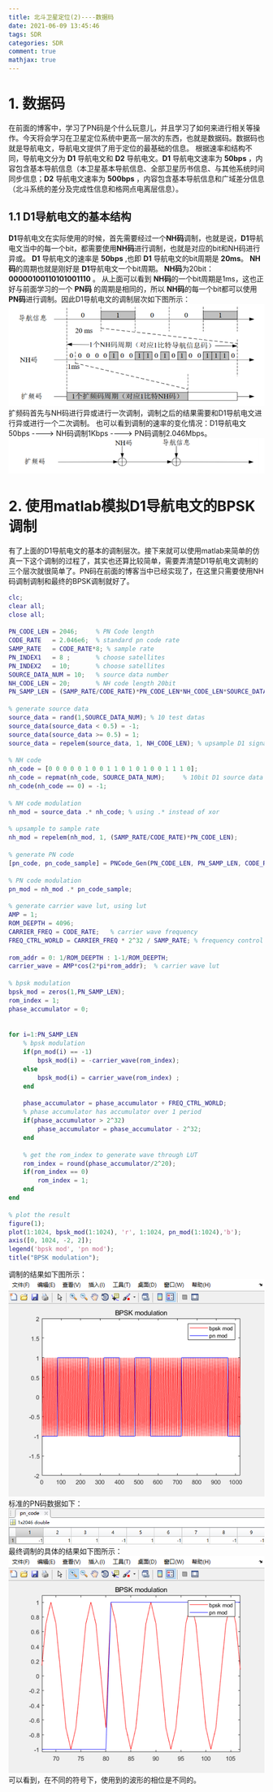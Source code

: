 ```yaml
---
title: 北斗卫星定位(2)----数据码
date: 2021-06-09 13:45:46
tags: SDR
categories: SDR
comment: true
mathjax: true
---
```

# 1. 数据码
在前面的博客中，学习了PN码是个什么玩意儿，并且学习了如何来进行相关等操作。今天将会学习在卫星定位系统中更高一层次的东西，也就是数据码。数据码也就是导航电文，导航电文提供了用于定位的最基础的信息。
根据速率和结构不同，导航电文分为 **D1** 导航电文和 **D2** 导航电文。**D1** 导航电文速率为 **50bps** ，内容包含基本导航信息（本卫星基本导航信息、全部卫星历书信息、与其他系统时间同步信息；**D2** 导航电文速率为 **500bps** ，内容包含基本导航信息和广域差分信息（北斗系统的差分及完成性信息和格网点电离层信息）。
## 1.1 D1导航电文的基本结构
**D1**导航电文在实际使用的时候，首先需要经过一个**NH码**调制，也就是说，**D1**导航电文当中的每一个bit，都需要使用**NH码**进行调制，也就是对应的bit和NH码进行异或。
**D1** 导航电文的速率是 **50bps** ,也即 **D1** 导航电文的bit周期是 **20ms**。 **NH码**的周期也就是刚好是 **D1**导航电文一个bit周期。 **NH码**为20bit： **00000100110101001110** 。
从上面可以看到 **NH码**的一个bit周期是1ms，这也正好与前面学习的一个 **PN码** 的周期是相同的，所以  **NH码**的每一个bit都可以使用 **PN码**进行调制。因此D1导航电文的调制层次如下图所示：
![NH码调制结构](北斗卫星定位-2-数据码/NHCode_PNCode.png)
扩频码首先与NH码进行异或进行一次调制，调制之后的结果需要和D1导航电文进行异或进行一个二次调制。
也可以看到调制的速率的变化情况：D1导航电文50bps ----> NH码调制1Kbps ----> PN码调制2.046Mbps。
![调制层次](北斗卫星定位-2-数据码/D1_Code_Mod.png)

# 2. 使用matlab模拟D1导航电文的BPSK调制
有了上面的D1导航电文的基本的调制层次。接下来就可以使用matlab来简单的仿真一下这个调制的过程了，其实也还算比较简单，需要弄清楚D1导航电文调制的三个层次就很简单了。PN码在前面的博客当中已经实现了，在这里只需要使用NH码调制调制和最终的BPSK调制就好了。
```matlab
clc;
clear all;
close all;

PN_CODE_LEN = 2046;     % PN Code length
CODE_RATE   = 2.046e6;  % standard pn code rate
SAMP_RATE   = CODE_RATE*8; % sample rate
PN_INDEX1   = 8 ;       % choose satellites 
PN_INDEX2   = 10;       % choose satellites 
SOURCE_DATA_NUM = 10;   % source data number
NH_CODE_LEN = 20;       % NH code length 20bit
PN_SAMP_LEN = (SAMP_RATE/CODE_RATE)*PN_CODE_LEN*NH_CODE_LEN*SOURCE_DATA_NUM;

% generate source data
source_data = rand(1,SOURCE_DATA_NUM); % 10 test datas
source_data(source_data < 0.5) = -1;
source_data(source_data >= 0.5) = 1;
source_data = repelem(source_data, 1, NH_CODE_LEN); % upsample D1 signal source to NH code modulated rate 1Kbps

% NH code
nh_code = [0 0 0 0 0 1 0 0 1 1 0 1 0 1 0 0 1 1 1 0];
nh_code = repmat(nh_code, SOURCE_DATA_NUM);     % 10bit D1 source data needs 10 PN code
nh_code(nh_code == 0) = -1;

% NH code modulation
nh_mod = source_data .* nh_code; % using .* instead of xor

% upsample to sample rate
nh_mod = repelem(nh_mod, 1, (SAMP_RATE/CODE_RATE)*PN_CODE_LEN);

% generate PN code 
[pn_code, pn_code_sample] = PNCode_Gen(PN_CODE_LEN, PN_SAMP_LEN, CODE_RATE, SAMP_RATE, PN_INDEX1);

% PN code modulation
pn_mod = nh_mod .* pn_code_sample;

% generate carrier wave lut, using lut
AMP = 1;
ROM_DEEPTH = 4096;
CARRIER_FREQ = CODE_RATE;   % carrier wave frequency
FREQ_CTRL_WORLD = CARRIER_FREQ * 2^32 / SAMP_RATE; % frequency control world

rom_addr = 0: 1/ROM_DEEPTH : 1-1/ROM_DEEPTH;
carrier_wave = AMP*cos(2*pi*rom_addr);  % carrier wave lut

% bpsk modulation
bpsk_mod = zeros(1,PN_SAMP_LEN);
rom_index = 1;
phase_accumulator = 0;


for i=1:PN_SAMP_LEN
    % bpsk modulation
    if(pn_mod(i) == -1)
        bpsk_mod(i) = -carrier_wave(rom_index);
    else
        bpsk_mod(i) = carrier_wave(rom_index) ;
    end

    phase_accumulator = phase_accumulator + FREQ_CTRL_WORLD;
    % phase accumulator has accumulator over 1 period
    if(phase_accumulator > 2^32)
        phase_accumulator = phase_accumulator - 2^32;
    end

    % get the rom_index to generate wave through LUT
    rom_index = round(phase_accumulator/2^20);
    if(rom_index == 0)
        rom_index = 1;
    end
end

% plot the result
figure(1);
plot(1:1024, bpsk_mod(1:1024), 'r', 1:1024, pn_mod(1:1024),'b');
axis([0, 1024, -2, 2]);
legend('bpsk mod', 'pn mod');
title("BPSK modulation");
```
调制的结果如下图所示：
![BPSK 调制结果](北斗卫星定位-2-数据码/BPSK调制.png)
标准的PN码数据如下：
![PN 码的数据](北斗卫星定位-2-数据码/PN码数据.png)
最终调制的具体的结果如下图所示：
![BPSK调制细节](北斗卫星定位-2-数据码/BPSK细节.png)
可以看到，在不同的符号下，使用到的波形的相位是不同的。